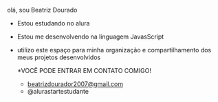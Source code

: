olá, sou Beatriz Dourado

- Estou estudando no alura
- Estou me desenvolvendo na linguagem JavasScript
- utilizo este espaço para minha organização e compartilhamento dos meus projetos desenvolvidos

  *VOCÊ PODE ENTRAR EM CONTATO COMIGO!
  - beatrizdourador2007@gmail.com
  - @alurastartestudante
